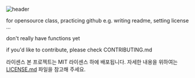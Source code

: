 ![header](https://capsule-render.vercel.app/api?type=waving&color=7c5846&height=300&section=header&text=Open%20source%20practice&fontSize=60&fontColor=ECD77F&animation=fadeIn&fontAlignY=38&desc=&descAlignY=55&descAlign=70)


for opensource class, practicing github 
  e.g. writing readme, setting license ...

don't really have functions yet

if you'd like to contribute, please check CONTRIBUTING.md

라이센스
본 프로젝트는 MIT 라이센스 하에 배포됩니다. 
자세한 내용을 위하여는 [LICENSE.md](/LICENSE.md) 파일을 참고해 주세요.
